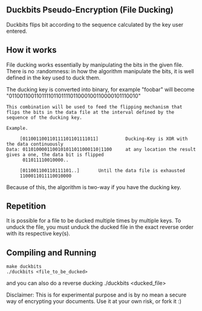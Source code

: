 ## Duckbits Pseudo-Encryption (File Ducking)
Duckbits flips bit according to the sequence calculated by the key user entered. 

## How it works

File ducking works essentially by manipulating the bits in the given file. There is no :randomness: in how the algorithm manipulate the bits, it is well defined in the key used to duck them. 

The ducking key is converted into binary, for example "foobar" will become "011001100110111101101111011000100110000101110010"

    This combination will be used to feed the flipping mechanism that flips the bits in the data file at the interval defined by the sequence of the ducking key.

    Example. 

         [011001100110111101101111011]          Ducking-Key is XOR with the data continuously
    Data: 0110100001100101011011000110|1100     at any location the result gives a one, the data bit is flipped
          011011110010000..

         [011001100110111101..]       Until the data file is exhausted
         1100011011110010000

Because of this, the algorithm is two-way if you have the ducking key. 

## Repetition

It is possible for a file to be ducked multiple times by multiple keys. To unduck the file, you must unduck the ducked file in the exact reverse order with its respective key(s). 

## Compiling and Running
     
    make duckbits
    ./duckbits <file_to_be_ducked>

and you can also do a reverse ducking
    ./duckbits <ducked_file>

Disclaimer: This is for experimental purpose and is by no mean a secure way of encrypting your documents. Use it at your own risk, or fork it :)

